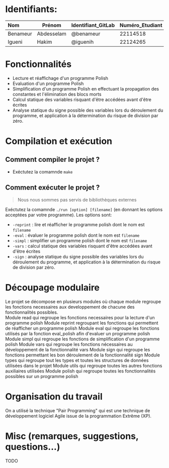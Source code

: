# Identifiants:

| Nom      | Prénom     | Identifiant_GitLab | Numéro_Etudiant |
| :------- | ---------- | ------------------ | --------------- |
| Benameur | Abdesselam | @benameur          | 22114518        |
| Igueni   | Hakim      | @iguenih           | 22124265        |

# Fonctionnalités

- Lecture et réaffichage d'un programme Polish
- Evaluation d'un programme Polish
- Simplification d'un programme Polish en effectuant la propagation des constantes et l'élimination des blocs morts
- Calcul statique des variables risquant d'être accédées avant d'être écrites
- Analyse statique du signe possible des variables lors du déroulement du programme, et application à la détermination du risque de division par zéro.

# Compilation et exécution
## Comment compiler le projet ?
- Exéctutez la comamnde `make`
## Comment exécuter le projet ?
> Nous nous sommes pas servis de bibliothèques externes

Exéctutez la comamnde `./run [option] [filename]`  (en donnant les options acceptées par votre programme).
Les options sont:

- `-reprint` : lire et réafficher le programme polish dont le nom est `filename`
- `-eval` : évaluer le programme polish dont le nom est `filename`
- `-simpl` : simplifier un programme polish dont le nom est `filename`
- `-vars` : calcul statique des variables risquant d'être accédées avant d'être écrites
- `-sign` : analyse statique du signe possible des variables lors du déroulement du programme, et application à la détermination du risque de division par zéro.

# Découpage modulaire
Le projet se décompose en plusieurs modules où chaque module regroupe les fonctions necessaires aux developpement de chacune des fonctionnalités possibles.   
Module read qui regroupe les fonctions necessaires pour la lecture d'un programme polish 
Module reprint regroupant les fonctions qui permettent de réafficher un programme polish 
Module eval qui regroupe les fonctions utilisés par la fonction eval_polish afin d'evaluer un programme polish
Module simpl qui regroupe les fonctions de simplification d'un programme polish 
Module vars qui regroupe les fonctions nécessaires au développement de la fonctionnalité vars
Module sign qui regroupe les fonctions permettant les bon déroulement de la fonctionnalité sign
Module types qui regroupe tout les types et toutes les structures de données utilisées dans le projet 
Module utils qui regroupe toutes les autres fonctions auxiliaires utilisées
Module polish qui regroupe toutes les fonctionnalités possibles sur un programme polish
# Organisation du travail

On a utilisé la technique "Pair Programming" qui est une technique de développement logiciel Agile issue de la programmation Extrême (XP).

# Misc (remarques, suggestions, questions...)

TODO